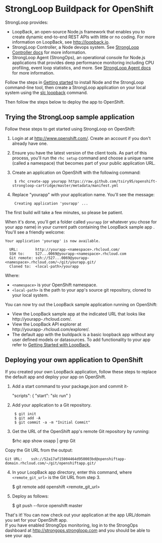 
# StrongLoop Buildpack for OpenShift 

StrongLoop provides:
 * LoopBack, an open-source Node.js framework that enables you to create dynamic end-to-end REST APIs with little or no coding. For more information on LoopBack, see http://loopback.io.
 * StrongLoop Controller, a Node devops system.  See [StrongLoop Controller docs](http://docs.strongloop.com/display/SLC/StrongLoop+Controller) for more information.
 * StrongLoop Agent (StrongOps), an operational console for Node.js applications that provides deep performance monitoring including CPU profiling, event loop statistics, and more.  See [StrongLoop Agent docs](http://docs.strongloop.com/pages/viewpage.action?pageId=3834736) for more information.

Follow the steps in <a href="http://docs.strongloop.com/display/SLC/Getting+started+with+StrongLoop+Controller">Getting started</a> to install Node and the StrongLoop command-line tool, then create a StrongLoop application on your local system using the <a href="http://docs.strongloop.com/display/LB/Create+a+simple+API">slc loopback</a> command.

Then follow the steps below to deploy the app to OpenShift.

## Trying the StrongLoop sample application

Follow these steps to get started using StrongLoop on OpenShift:

1. Login at at http://www.openshift.com/. Create an account if you don't already have one.
2. Ensure you have the latest version of the client tools. As part of this process, you'll run the `rhc setup` command and choose a unique name (called a namespace) that becomes part of your public application URL.
3. Create an application on OpenShift with the following command:
      
        $ rhc create-app yourapp https://raw.github.com/tsiry95/openshift-strongloop-cartridge/master/metadata/manifest.yml

4. Replace "yourapp" with your application name.  You'll see the message: 

        Creating application 'yourapp' ... 

The first build will take a few minutes, so please be patient.

When it's done, you'll get a folder called `yourapp` (or whatever you chose for your app name) in your current path containing the LoopBack sample app . You'll see a friendly welcome: 

    Your application 'yourapp' is now available.

      URL:        http://yourapp-<namespace>.rhcloud.com/
      SSH to:     527...0069@yourapp-<namespace>.rhcloud.com
      Git remote: ssh://527...0069@yourapp-<namespace>.rhcloud.com/~/git/yourapp.git/
      Cloned to:  <local-path>/yourapp

Where:

  * `<namespace>` is your OpenShift namespace.
  * `<local-path>` is the path to your app's source git repository, cloned to your local system.

You can now try out the LoopBack sample application running on OpenShift: 
  
  * View the LoopBack sample app at the indicated URL that looks like http://yourapp-<namespace>.rhcloud.com/. 
  * View the LoopBack API explorer at http://yourapp-<namespace>.rhcloud.com/explorer/.
  * The default app with the buildpack is a basic loopback app without any user defined models or datasources. To add functionality to your app refer to <a href="http://docs.strongloop.com/display/LB/Getting+Started+with+LoopBack">Getting Started with LoopBack.</a>


## Deploying your own application to OpenShift

If you created your own LoopBack application, follow these steps to replace the default app and deploy your app on OpenShift.

1. Add a start command to your package.json and commit it-
        
    "scripts": {
        "start": "slc run"
    }

2. Add your application to a Git repository.

        $ git init
        $ git add -A
        $ git commit -a -m "Initial Commit"


3. Get the URL of the OpenShift app's remote Git repository by running:

    $rhc app show osapp |  grep Git 

Copy the Git URL from the output:

    Git URL:    ssh://52a17af15004464d950003bd@openshiftapp-domain.rhcloud.com/~/git/openshiftapp.git/

4. In your LoopBack app directory, enter this command, where `<remote_git_url>` is the Git URL from step 3.

    $ git remote add openshift <remote_git_url>

5. Deploy as follows:

    $ git push --force openshift master

That's it!  You can now check out your application at the app URL/domain you set for your OpenShift app.  
If you have enabled StrongOps monitoring, log in to the StrongOps dashboard at http://strongops.strongloop.com and 
you should be able to see your app.



